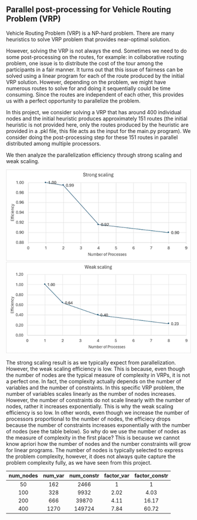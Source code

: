 ## Parallel post-processing for Vehicle Routing Problem (VRP)

Vehicle Routing Problem (VRP) is a NP-hard problem. There are many heuristics to solve VRP problem that provides near-optimal solution. 

However, solving the VRP is not always the end. Sometimes we need to do some post-processing on the routes, for example: in collaborative routing problem, one issue is to distribute the cost of the tour among the participants in a fair manner. It turns out that this issue of fairness can be solved using a linear program for each of the route produced by the initial VRP solution. However, depending on the problem, we might have numerous routes to solve for and doing it sequentially could be time consuming. Since the routes are independent of each other, this provides us with a perfect opportunity to parallelize the problem. 

In this project, we consider solving a VRP that has around 400 individual nodes and the initial heuristic produces approximately 151 routes (the initial heuristic is not provided here, only the routes produced by the heuristic are provided in a .pkl file, this file acts as the input for the main.py program). We consider doing the post-processing step for these 151 routes in parallel distributed among multiple processors.

We then analyze the parallelization efficiency through strong scaling and weak scaling. 

![alt text](image.png)
![alt text](image-1.png)

The strong scaling result is as we typically expect from parallelization. However, the weak scaling efficiency is low. This is because, even though the number of nodes are the typical measure of complexity in VRPs, it is not a perfect one. In fact, the complexity actually depends on the number of variables and the number of constraints. In this specific VRP problem, the number of variables scales linearly as the number of nodes increases. However, the number of constraints do not scale linearly with the number of nodes, rather it increases exponentially. This is why the weak scaling efficiency is so low. In other words, even though we increase the number of processors proportional to the number of nodes, the efficiecy drops because the number of constraints increases exponentially with the number of nodes (see the table below). So why do we use the number of nodes as the measure of complexity in the first place? This is because we cannot know apriori how the number of nodes and the number constraints will grow for linear programs. The number of nodes is typically selected to express the problem complexity, however, it does not always quite capture the problem complexity fully, as we have seen from this project.

| num_nodes | num_var | num_constr | factor_var | factor_constr |
|:---------:|:-------:|:----------:|:----------:|:-------------:|
|     50    |   162   |    2466    |      1     |       1       |
|    100    |   328   |    9932    |    2.02    |      4.03     |
|    200    |   666   |    39870   |    4.11    |     16.17     |
|    400    |   1270  |   149724   |    7.84    |     60.72     |